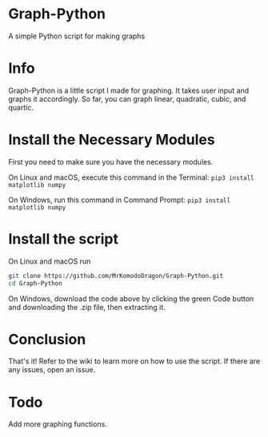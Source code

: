 # Graph-Python
A simple Python script for making graphs

# Info
Graph-Python is a little script I made for graphing. It takes user input and graphs it accordingly. So far, you can graph linear, quadratic, cubic, and quartic. 

# Install the Necessary Modules

First you need to make sure you have the necessary modules.

On Linux and macOS, execute this command in the Terminal: `pip3 install matplotlib numpy`

On Windows, run this command in Command Prompt: `pip3 install matplotlib numpy`

# Install the script

On Linux and macOS run 

```bash
git clone https://github.com/MrKomodoDragon/Graph-Python.git
cd Graph-Python
```

On Windows, download the code above by clicking the green Code button and downloading the .zip file, then extracting it. 

# Conclusion

That's it! Refer to the wiki to learn more on how to use the script. If there are any issues, open an issue. 

# Todo 

Add more graphing functions. 
